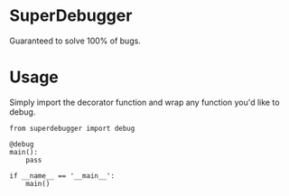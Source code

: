 # SuperDebugger
Guaranteed to solve 100% of bugs.

# Usage
Simply import the decorator function and wrap any function you'd like to debug.

    from superdebugger import debug

    @debug
    main():
        pass

    if __name__ == '__main__':
        main()
